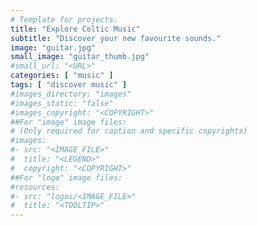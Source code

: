 ```yaml
---
# Template for projects.
title: "Explore Celtic Music"
subtitle: "Discover your new favourite sounds."
image: "guitar.jpg"
small_image: "guitar_thumb.jpg"
#small_url: "<URL>"
categories: [ "music" ]
tags: [ "discover music" ]
#images_directory; "images"
#images_static: "false"
#images_copyright: "<COPYRIGHT>"
##For "image" image files:
# (Only required for caption and specific copyrights)
#images:
#- src: "<IMAGE_FILE>"
#  title: "<LEGEND>"
#  copyright: "<COPYRIGHT>"
##For "logo" image files:
#resources:
#- src: "logos/<IMAGE_FILE>"
#  title: "<TOOLTIP>"
---
```



